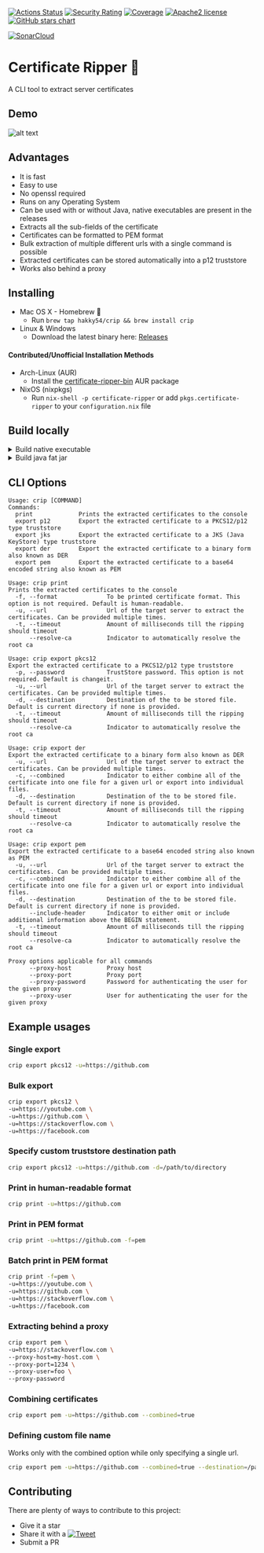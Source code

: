 [![Actions Status](https://github.com/Hakky54/certificate-ripper/workflows/Build/badge.svg)](https://github.com/Hakky54/certificate-ripper/actions)
[![Security Rating](https://sonarcloud.io/api/project_badges/measure?project=io.github.hakky54%3Acertificate-ripper&metric=security_rating)](https://sonarcloud.io/dashboard?id=io.github.hakky54%3Acertificate-ripper)
[![Coverage](https://sonarcloud.io/api/project_badges/measure?project=io.github.hakky54%3Acertificate-ripper&metric=coverage)](https://sonarcloud.io/dashboard?id=io.github.hakky54%3Acertificate-ripper)
[![Apache2 license](https://img.shields.io/badge/license-Aache2.0-blue.svg)](https://github.com/Hakky54/sslcontext-kickstart/blob/master/LICENSE)
[![GitHub stars chart](https://img.shields.io/badge/github%20stars-chart-blue.svg)](https://seladb.github.io/StarTrack-js/#/preload?r=hakky54,certificate-ripper)

[![SonarCloud](https://sonarcloud.io/images/project_badges/sonarcloud-white.svg)](https://sonarcloud.io/dashboard?id=io.github.hakky54%3Acertificate-ripper)


# Certificate Ripper 🔐
A CLI tool to extract server certificates

## Demo
![alt text](https://github.com/Hakky54/certificate-ripper/blob/master/images/demo.gif?raw=true)

## Advantages
- It is fast
- Easy to use
- No openssl required
- Runs on any Operating System
- Can be used with or without Java, native executables are present in the releases
- Extracts all the sub-fields of the certificate
- Certificates can be formatted to PEM format
- Bulk extraction of multiple different urls with a single command is possible
- Extracted certificates can be stored automatically into a p12 truststore
- Works also behind a proxy

## Installing

- Mac OS X - Homebrew 🍺
  - Run `brew tap hakky54/crip && brew install crip`
- Linux & Windows
  - Download the latest binary here: [Releases](https://github.com/Hakky54/certificate-ripper/releases)

#### Contributed/Unofficial Installation Methods
- Arch-Linux (AUR)
  - Install the [certificate-ripper-bin](https://aur.archlinux.org/packages/certificate-ripper-bin) AUR package
- NixOS (nixpkgs)
  - Run `nix-shell -p certificate-ripper` or add `pkgs.certificate-ripper` to your `configuration.nix` file

## Build locally
<details>
  <summary>Build native executable</summary>

  **Minimum requirements:**
  1. GraalVM 17 with Native Image
  2. Maven
  3. Terminal
  
  **Additional OS specific requirements**
  - Linux: `sudo apt-get update && sudo apt-get install build-essential libz-dev zlib1g-dev -y`
  - Mac: `xcode-select --install`
  - Windows: Visual Studio app
  
  ```text
  mvn clean install -Pnative-image \
   && ./target/crip print --url=https://youtube.com/
  ```
  
  The os native executable binary will be available under the target directory having the file name `crip`

</details>

<details>
  <summary>Build java fat jar</summary>

  **Minimum requirements:**
  1. Java 8
  2. Maven
  3. Terminal

  ```text
  mvn clean install \
   && java -jar target/crip.jar print --url=https://youtube.com/
  ```

  The fat jar will be available under the target directory having the file name `crip.jar`

</details>

## CLI Options
```text
Usage: crip [COMMAND]
Commands:
  print             Prints the extracted certificates to the console
  export p12        Export the extracted certificate to a PKCS12/p12 type truststore
  export jks        Export the extracted certificate to a JKS (Java KeyStore) type truststore
  export der        Export the extracted certificate to a binary form also known as DER
  export pem        Export the extracted certificate to a base64 encoded string also known as PEM
  
Usage: crip print
Prints the extracted certificates to the console
  -f, --format              To be printed certificate format. This option is not required. Default is human-readable.
  -u, --url                 Url of the target server to extract the certificates. Can be provided multiple times.
  -t, --timeout             Amount of milliseconds till the ripping should timeout
      --resolve-ca          Indicator to automatically resolve the root ca

Usage: crip export pkcs12
Export the extracted certificate to a PKCS12/p12 type truststore
  -p, --password            TrustStore password. This option is not required. Default is changeit.
  -u, --url                 Url of the target server to extract the certificates. Can be provided multiple times.
  -d, --destination         Destination of the to be stored file. Default is current directory if none is provided.
  -t, --timeout             Amount of milliseconds till the ripping should timeout
      --resolve-ca          Indicator to automatically resolve the root ca
      
Usage: crip export der
Export the extracted certificate to a binary form also known as DER
  -u, --url                 Url of the target server to extract the certificates. Can be provided multiple times.
  -c, --combined            Indicator to either combine all of the certificate into one file for a given url or export into individual files.
  -d, --destination         Destination of the to be stored file. Default is current directory if none is provided.
  -t, --timeout             Amount of milliseconds till the ripping should timeout
      --resolve-ca          Indicator to automatically resolve the root ca

Usage: crip export pem
Export the extracted certificate to a base64 encoded string also known as PEM
  -u, --url                 Url of the target server to extract the certificates. Can be provided multiple times.
  -c, --combined            Indicator to either combine all of the certificate into one file for a given url or export into individual files.
  -d, --destination         Destination of the to be stored file. Default is current directory if none is provided.
      --include-header      Indicator to either omit or include additional information above the BEGIN statement.
  -t, --timeout             Amount of milliseconds till the ripping should timeout
      --resolve-ca          Indicator to automatically resolve the root ca
      
Proxy options applicable for all commands
      --proxy-host          Proxy host
      --proxy-port          Proxy port
      --proxy-password      Password for authenticating the user for the given proxy
      --proxy-user          User for authenticating the user for the given proxy
```

## Example usages
### Single export
```bash
crip export pkcs12 -u=https://github.com
```

### Bulk export
```bash
crip export pkcs12 \
-u=https://youtube.com \
-u=https://github.com \
-u=https://stackoverflow.com \
-u=https://facebook.com
```

### Specify custom truststore destination path
```bash
crip export pkcs12 -u=https://github.com -d=/path/to/directory
```

### Print in human-readable format 
```bash
crip print -u=https://github.com
```

### Print in PEM format
```bash
crip print -u=https://github.com -f=pem
```

### Batch print in PEM format
```bash
crip print -f=pem \
-u=https://youtube.com \
-u=https://github.com \
-u=https://stackoverflow.com \
-u=https://facebook.com
```

### Extracting behind a proxy
```bash
crip export pem \
-u=https://stackoverflow.com \
--proxy-host=my-host.com \
--proxy-port=1234 \
--proxy-user=foo \
--proxy-password
```

### Combining certificates
```bash
crip export pem -u=https://github.com --combined=true
```

### Defining custom file name
Works only with the combined option while only specifying a single url.
```bash
crip export pem -u=https://github.com --combined=true --destination=/path/to/export/github-chain.crt
```

## Contributing

There are plenty of ways to contribute to this project:

* Give it a star
* Share it with a [![Tweet](https://img.shields.io/twitter/url/http/shields.io.svg?style=social)](https://twitter.com/intent/tweet?text=Easily%20extract%20server%20certificates&url=https://github.com/Hakky54/certificate-ripper&via=hakky541&hashtags=certificate,security,https,ssl,tls,developer,java)
* Submit a PR
